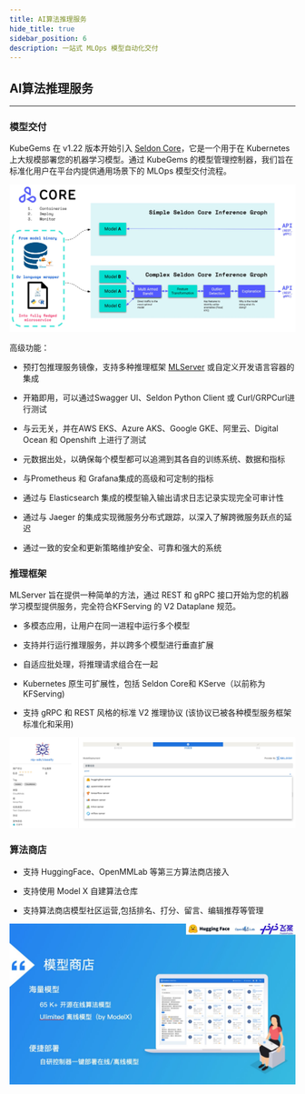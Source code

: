 ```yaml
---
title: AI算法推理服务
hide_title: true
sidebar_position: 6
description: 一站式 MLOps 模型自动化交付
---
```


## AI算法推理服务

--- 

### 模型交付

KubeGems 在 v1.22 版本开始引入 [Seldon Core](https://docs.seldon.io/)，它是一个用于在 Kubernetes 上大规模部署您的机器学习模型。通过 KubeGems 的模型管理控制器，我们旨在标准化用户在平台内提供通用场景下的 MLOps 模型交付流程。

![](./assets/seldon.jpg)


高级功能：


- 预打包推理服务镜像，支持多种推理框架 [MLServer](https://github.com/SeldonIO/MLServer) 或自定义开发语言容器的集成

- 开箱即用，可以通过Swagger UI、Seldon Python Client 或 Curl/GRPCurl进行测试

- 与云无关，并在AWS EKS、Azure AKS、Google GKE、阿里云、Digital Ocean 和 Openshift 上进行了测试

- 元数据出处，以确保每个模型都可以追溯到其各自的训练系统、数据和指标

- 与Prometheus 和 Grafana集成的高级和可定制的指标

- 通过与 Elasticsearch 集成的模型输入输出请求日志记录实现完全可审计性

- 通过与 Jaeger 的集成实现微服务分布式跟踪，以深入了解跨微服务跃点的延迟

- 通过一致的安全和更新策略维护安全、可靠和强大的系统

### 推理框架

MLServer 旨在提供一种简单的方法，通过 REST 和 gRPC 接口开始为您的机器学习模型提供服务，完全符合KFServing 的 V2 Dataplane 规范。

- 多模态应用，让用户在同一进程中运行多个模型

- 支持并行运行推理服务，并以跨多个模型进行垂直扩展

- 自适应批处理，将推理请求组合在一起

- Kubernetes 原生可扩展性，包括 Seldon Core和 KServe（以前称为 KFServing)

- 支持 gRPC 和 REST 风格的标准 V2 推理协议 (该协议已被各种模型服务框架标准化和采用)

![](./assets/serving.jpg)

### 算法商店

- 支持 HuggingFace、OpenMMLab 等第三方算法商店接入

- 支持使用 Model X 自建算法仓库

- 支持算法商店模型社区运营,包括排名、打分、留言、编辑推荐等管理

![](./assets/modelstore.jpg)